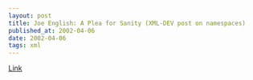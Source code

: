 ```yaml
---
layout: post
title: Joe English: A Plea for Sanity (XML-DEV post on namespaces)
published_at: 2002-04-06
date: 2002-04-06
tags: xml
---
```


[Link](http://lists.xml.org/archives/xml-dev/200204/msg00170.html)  